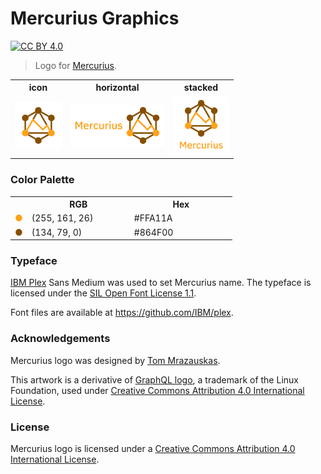 # Mercurius Graphics

[![CC BY 4.0](https://img.shields.io/badge/License-CC%20BY%204.0-blue.svg)][cc-by]

> Logo for [Mercurius](https://github.com/mercurius-js/mercurius).

<table>
  <tr>
    <th>icon</th>
    <th>horizontal</th>
    <th>stacked</th>
  </tr>
  <tr>
    <td><img src="mercurius-icon.svg" width="75"></td>
    <td><img src="mercurius-horizontal.svg" width="150"></td>
    <td><img src="mercurius-stacked.svg" width="90"></td>
  </tr>
</table>

### Color Palette

<table>
	<tr>
		<th></th>
		<th width="150">RGB</th>
		<th width="150">Hex</th>
	</tr>
  <tr>
		<td><span style="color:rgb(255, 161, 26);">&#9679;</span></td>
		<td>(255, 161, 26)</td>
		<td>#FFA11A</td>
	</tr>
  <tr>
    <td><span style="color:rgb(134, 79, 0);">&#9679;</span></td>
		<td>(134, 79, 0)</td>
		<td>#864F00</td>
  </tr>
</table>

### Typeface

[IBM Plex](https://www.ibm.com/plex/) Sans Medium was used to set Mercurius name. The typeface is licensed under the [SIL Open Font License 1.1](https://scripts.sil.org/OFL).

Font files are available at https://github.com/IBM/plex.

### Acknowledgements

Mercurius logo was designed by [Tom Mrazauskas](https://github.com/mrazauskas).

This artwork is a derivative of [GraphQL logo](https://github.com/graphql/artwork), a trademark of the Linux Foundation, used under [Creative Commons Attribution 4.0 International License][cc-by].

### License

Mercurius logo is licensed under a
[Creative Commons Attribution 4.0 International License][cc-by].

[cc-by]: http://creativecommons.org/licenses/by/4.0/
